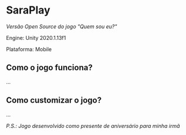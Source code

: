 # SaraPlay
*Versão Open Source do jogo "Quem sou eu?"*

Engine: Unity 2020.1.13f1

Plataforma: Mobile

## Como o jogo funciona?

...

## Como customizar o jogo?

...

*P.S.: Jogo desenvolvido como presente de aniversário para minha irmã*
